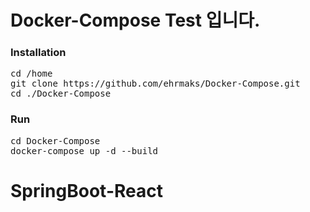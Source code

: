 # Docker-Compose Test 입니다.
### Installation
<pre>
cd /home
git clone https://github.com/ehrmaks/Docker-Compose.git
cd ./Docker-Compose
</pre>

### Run
<pre>
cd Docker-Compose
docker-compose up -d --build
</pre>
# SpringBoot-React
